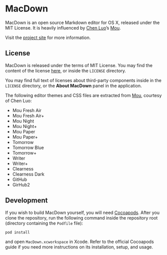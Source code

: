 # MacDown

MacDown is an open source Markdown editor for OS X, released under the MIT License. It is heavily influenced by [Chen Luo](https://twitter.com/chenluois)’s [Mou](http://mouapp.com).

Visit the [project site](http://macdown.uranusjr.com/) for more information.

## License

MacDown is released under the terms of MIT License. You may find the content of the license [here](http://opensource.org/licenses/MIT), or inside the `LICENSE` directory.

You may find full text of licenses about third-party components inside in the `LICENSE` directory, or the **About MacDown** panel in the application.

The following editor themes and CSS files are extracted from [Mou](http://mouapp.com), courtesy of Chen Luo:

* Mou Fresh Air
* Mou Fresh Air+
* Mou Night
* Mou Night+
* Mou Paper
* Mou Paper+
* Tomorrow
* Tomorrow Blue
* Tomorrow+
* Writer
* Writer+
* Clearness
* Clearness Dark
* GitHub
* GirHub2

## Development

If you wish to build MacDown yourself, you will need [Cocoapods](http://cocoapods.org). After you clone the repository, run the following command inside the repository root (directory containing the `Podfile` file):

```bash
pod install
```

and open `MacDown.xcworkspace` in Xcode. Refer to the official Cocoapods guide if you need more instructions on its installation, setup, and usage.